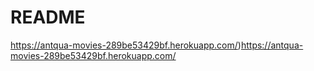 # README

https://antqua-movies-289be53429bf.herokuapp.com/)https://antqua-movies-289be53429bf.herokuapp.com/
